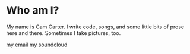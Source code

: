 # Who am I?

My name is Cam Carter. I write code, songs, and some little bits of prose here and there. Sometimes I take pictures, too.

[my email](mailto:contact@camcarter.com)
[my soundcloud](https://soundcloud.com/cam_carter)
